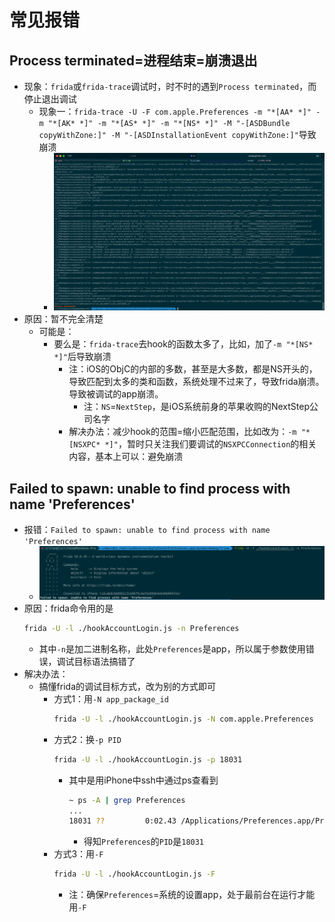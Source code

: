 # 常见报错

## Process terminated=进程结束=崩溃退出

* 现象：`frida`或`frida-trace`调试时，时不时的遇到`Process terminated`，而停止退出调试
  * 现象一：`frida-trace -U -F com.apple.Preferences -m "*[AA* *]" -m "*[AK* *]" -m "*[AS* *]" -m "*[NS* *]" -M "-[ASDBundle copyWithZone:]" -M "-[ASDInstallationEvent copyWithZone:]"`导致崩溃
    * ![frida_trace_add_ns](../../assets/img/frida_trace_add_ns.png)
* 原因：暂不完全清楚
  * 可能是：
    * 要么是：`frida-trace`去hook的函数太多了，比如，加了`-m "*[NS* *]"`后导致崩溃
      * 注：iOS的ObjC的内部的多数，甚至是大多数，都是NS开头的，导致匹配到太多的类和函数，系统处理不过来了，导致frida崩溃。导致被调试的app崩溃。
        * 注：`NS`=`NextStep`，是iOS系统前身的苹果收购的NextStep公司名字
      * 解决办法：减少hook的范围=缩小匹配范围，比如改为：`-m "*[NSXPC* *]"`，暂时只关注我们要调试的`NSXPCConnection`的相关内容，基本上可以：避免崩溃

## Failed to spawn: unable to find process with name 'Preferences'

* 报错：`Failed to spawn: unable to find process with name 'Preferences'`
  * ![frida_failed_spawn_process_name](../../assets/img/frida_failed_spawn_process_name.png)
* 原因：frida命令用的是
  ```bash
  frida -U -l ./hookAccountLogin.js -n Preferences
  ```
  * 其中`-n`是加二进制名称，此处`Preferences`是app，所以属于参数使用错误，调试目标语法搞错了
* 解决办法：
  * 搞懂frida的调试目标方式，改为别的方式即可
    * 方式1：用`-N app_package_id`
      ```bash
      frida -U -l ./hookAccountLogin.js -N com.apple.Preferences
      ```
    * 方式2：换`-p PID`
      ```bash
      frida -U -l ./hookAccountLogin.js -p 18031
      ```
      * 其中是用iPhone中ssh中通过ps查看到
        ```bash
        ~ ps -A | grep Preferences
        ...
        18031 ??         0:02.43 /Applications/Preferences.app/Preferences
        ```
        * 得知`Preferences`的`PID`是`18031`
    * 方式3：用`-F`
      ```bash
      frida -U -l ./hookAccountLogin.js -F
      ```
      * 注：确保`Preferences`=系统的设置app，处于最前台在运行才能用`-F`
